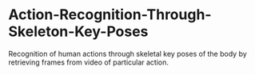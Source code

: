 # Action-Recognition-Through-Skeleton-Key-Poses
Recognition of human actions through skeletal key poses of the body by retrieving frames from video of particular action. 
